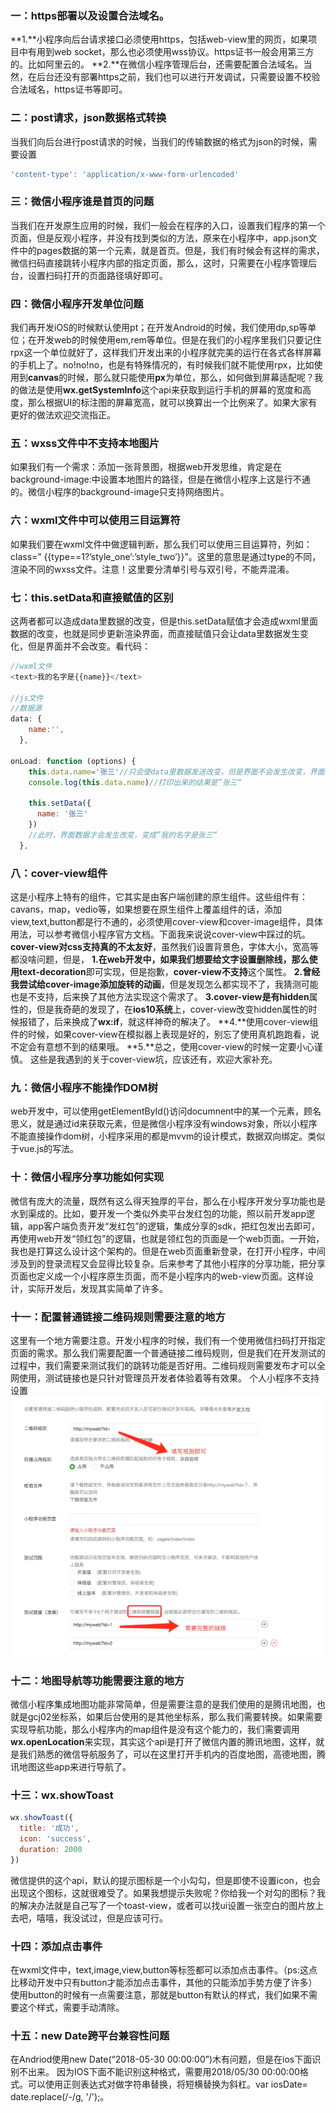 ### 一：https部署以及设置合法域名。
**1.**小程序向后台请求接口必须使用https，包括web-view里的网页，如果项目中有用到web socket，那么也必须使用wss协议。https证书一般会用第三方的。比如阿里云的。
**2.**在微信小程序管理后台，还需要配置合法域名。当然，在后台还没有部署https之前，我们也可以进行开发调试，只需要设置不校验合法域名，https证书等即可。
### 二：post请求，json数据格式转换
当我们向后台进行post请求的时候，当我们的传输数据的格式为json的时候，需要设置
```javascript
'content-type': 'application/x-www-form-urlencoded' 
```
### 三：微信小程序谁是首页的问题
当我们在开发原生应用的时候，我们一般会在程序的入口，设置我们程序的第一个页面，但是反观小程序，并没有找到类似的方法，原来在小程序中，app.json文件中的pages数据的第一个元素，就是首页。但是，我们有时候会有这样的需求，微信扫码直接跳转小程序内部的指定页面，那么，这时，只需要在小程序管理后台，设置扫码打开的页面路径填好即可。
### 四：微信小程序开发单位问题
我们再开发iOS的时候默认使用pt；在开发Android的时候，我们使用dp,sp等单位；在开发web的时候使用em,rem等单位。但是在我们的小程序里我们只要记住rpx这一个单位就好了，这样我们开发出来的小程序就完美的运行在各式各样屏幕的手机上了。no!no!no，也是有特殊情况的，有时候我们就不能使用rpx，比如使用到**canvas**的时候，那么就只能使用**px**为单位，那么，如何做到屏幕适配呢？我的做法是使用**wx.getSystemInfo**这个api来获取到运行手机的屏幕的宽度和高度，那么根据UI的标注图的屏幕宽高，就可以换算出一个比例来了。如果大家有更好的做法欢迎交流指正。
### 五：wxss文件中不支持本地图片
如果我们有一个需求：添加一张背景图，根据web开发思维，肯定是在background-image:中设置本地图片的路径，但是在微信小程序上这是行不通的。微信小程序的background-image只支持网络图片。
### 六：wxml文件中可以使用三目运算符
如果我们要在wxml文件中做逻辑判断，那么我们可以使用三目运算符，列如：class=” {{type==1?’style_one’:’style_two’}}”。这里的意思是通过type的不同，渲染不同的wxss文件。注意！这里要分清单引号与双引号，不能弄混淆。
### 七：this.setData和直接赋值的区别
这两者都可以造成data里数据的改变，但是this.setData赋值才会造成wxml里面数据的改变，也就是同步更新渲染界面，而直接赋值只会让data里数据发生变化，但是界面并不会改变。看代码：
```javascript
//wxml文件
<text>我的名字是{{name}}</text>

//js文件
//数据源
data: {
    name:'',
  },

onLoad: function (options) {
    this.data.name='张三'//只会使data里数据发送改变，但是界面不会发生改变，界面仍显示”我的名字是“
    console.log(this.data.name)//打印出来的结果是”张三“

    this.setData({
      name: '张三'
    })
    //此时，界面数据才会发生改变，变成”我的名字是张三“
  },
```
### 八：cover-view组件
这是小程序上特有的组件，它其实是由客户端创建的原生组件。这些组件有：cavans，map，vedio等，如果想要在原生组件上覆盖组件的话，添加view,text,button都是行不通的，必须使用cover-view和cover-image组件，具体用法，可以参考微信小程序官方文档。下面我来说说cover-view中踩过的坑。**cover-view对css支持真的不太友好**，虽然我们设置背景色，字体大小，宽高等都没啥问题，但是，
**1.**在web开发中，如果我们想要给文字设置删除线，那么使用**text-decoration**即可实现，但是抱歉，**cover-view不支持**这个属性。
**2.**曾经我尝试**给cover-image添加旋转的动画**，但是发现怎么都实现不了，我猜测可能也是不支持，后来换了其他方法实现这个需求了。
**3.**cover-view是有**hidden**属性的，但是我奇葩的发现了，在**ios10系统**上，cover-view改变hidden属性的时候报错了，后来换成了**wx:if**，就这样神奇的解决了。
**4.**使用cover-view组件的时候，如果cover-view在模拟器上表现是好的，别忘了使用真机跑跑看，说不定会有意想不到的结果哦。
**5.**总之，使用cover-view的时候一定要小心谨慎。
这些是我遇到的关于cover-view坑，应该还有，欢迎大家补充。
### 九：微信小程序不能操作DOM树
web开发中，可以使用getElementById()访问documnent中的某一个元素，顾名思义，就是通过id来获取元素，但是微信小程序没有windows对象，所以小程序不能直接操作dom树，小程序采用的都是mvvm的设计模式，数据双向绑定。类似于vue.js的写法。
### 十：微信小程序分享功能如何实现
微信有庞大的流量，既然有这么得天独厚的平台，那么在小程序开发分享功能也是水到渠成的。比如，要开发一个类似外卖平台发红包的功能，照以前开发app逻辑，app客户端负责开发“发红包”的逻辑，集成分享的sdk，把红包发出去即可，再使用web开发“领红包”的逻辑，也就是领红包的页面是一个web页面。一开始，我也是打算这么设计这个架构的。但是在web页面重新登录，在打开小程序，中间涉及到的登录流程又会显得比较复杂。后来参考了其他小程序的分享功能，把分享页面也定义成一个小程序原生页面，而不是小程序内的web-view页面。这样设计，实际开发后，发现其实简单了许多。
### 十一：配置普通链接二维码规则需要注意的地方
这里有一个地方需要注意。开发小程序的时候，我们有一个使用微信扫码打开指定页面的需求。那么我们需要配置一个普通链接二维码规则，但是我们在开发测试的过程中，我们需要来测试我们的跳转功能是否好用。二维码规则需要发布才可以全网使用，测试链接也是只针对管理员开发者体验着等有效果。
个人小程序不支持设置
![](assets/【微信小程序】开发问题总结/1.png)
### 十二：地图导航等功能需要注意的地方
微信小程序集成地图功能非常简单，但是需要注意的是我们使用的是腾讯地图，也就是gcj02坐标系，如果后台使用的是其他坐标系，那么我们需要转换。如果需要实现导航功能，那么小程序内的map组件是没有这个能力的，我们需要调用**wx.openLocation**来实现，其实这个api是打开了微信内置的腾讯地图，这样，就是我们熟悉的微信导航服务了，可以在这里打开手机内的百度地图，高德地图，腾讯地图这些app来进行导航了。
### 十三：wx.showToast
```javascript
wx.showToast({
  title: '成功',
  icon: 'success',
  duration: 2000
})
```
微信提供的这个api，默认的提示图标是一个小勾勾，但是即使不设置icon，也会出现这个图标，这就很难受了。如果我想提示失败呢？你给我一个对勾的图标？我的解决办法就是自己写了一个toast-view，或者可以找ui设置一张空白的图片放上去吧，嘻嘻，我没试过，但是应该可行。
### 十四：添加点击事件
在wxml文件中，text,image,view,button等标签都可以添加点击事件。（ps:这点比移动开发中只有button才能添加点击事件，其他的只能添加手势方便了许多）使用button的时候有一点需要注意，那就是button有默认的样式，我们如果不需要这个样式，需要手动清除。
### 十五：new Date跨平台兼容性问题
在Andriod使用new Date(“2018-05-30 00:00:00”)木有问题，但是在ios下面识别不出来。
因为IOS下面不能识别这种格式，需要用2018/05/30 00:00:00格式。可以使用正则表达式对做字符串替换，将短横替换为斜杠。var iosDate= date.replace(/-/g, '/');。
